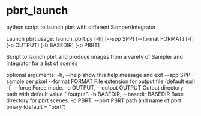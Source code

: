 # pbrt_launch
python script to launch pbrt with different Samper/Integrator


Launch pbrt
usage: launch_pbrt.py [-h] [--spp SPP] [--format FORMAT] [-f] [-o OUTPUT] [-b BASEDIR] [-p PBRT]

Script to launch pbrt and produce images from a varety of Sampler and Integrator for a list of scenes

optional arguments:
  -h, --help            show this help message and exit
  --spp SPP             sample per pixel
  --format FORMAT       File extension for output file (default exr)
  -f, --force           Force mode.
  -o OUTPUT, --output OUTPUT
                        Output directory path with default value "./output".
  -b BASEDIR, --basedir BASEDIR
                        Base directory for pbrt scenes.
  -p PBRT, --pbrt PBRT  path and name of pbrt binary (default = "pbrt")

